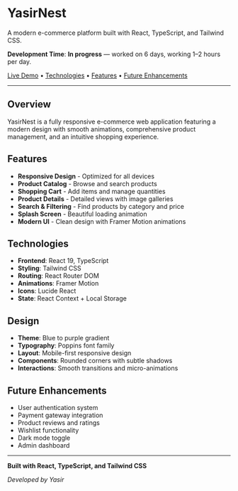 # YasirNest

A modern e-commerce platform built with React, TypeScript, and Tailwind CSS.

**Development Time**: **In progress** — worked on 6 days, working 1–2 hours per day.

[Live Demo](https://yasir-nest.vercel.app) • [Technologies](#technologies) • [Features](#features) • [Future Enhancements](#future-enhancements)

---

## Overview

YasirNest is a fully responsive e-commerce web application featuring a modern design with smooth animations, comprehensive product management, and an intuitive shopping experience.

## Features

- **Responsive Design** - Optimized for all devices
- **Product Catalog** - Browse and search products
- **Shopping Cart** - Add items and manage quantities
- **Product Details** - Detailed views with image galleries
- **Search & Filtering** - Find products by category and price
- **Splash Screen** - Beautiful loading animation
- **Modern UI** - Clean design with Framer Motion animations

## Technologies

- **Frontend**: React 19, TypeScript
- **Styling**: Tailwind CSS
- **Routing**: React Router DOM
- **Animations**: Framer Motion
- **Icons**: Lucide React
- **State**: React Context + Local Storage

## Design

- **Theme**: Blue to purple gradient
- **Typography**: Poppins font family
- **Layout**: Mobile-first responsive design
- **Components**: Rounded corners with subtle shadows
- **Interactions**: Smooth transitions and micro-animations

## Future Enhancements

- User authentication system
- Payment gateway integration
- Product reviews and ratings
- Wishlist functionality
- Dark mode toggle
- Admin dashboard

---

**Built with React, TypeScript, and Tailwind CSS**

_Developed by Yasir_

